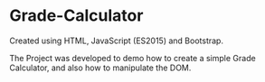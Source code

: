 # Grade-Calculator

Created using HTML, JavaScript (ES2015) and Bootstrap. 

The Project was developed to demo how to create a simple Grade Calculator, and also how to manipulate the DOM.